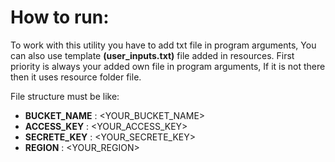 # How to run:
To work with this utility you have to add txt file in program arguments,
You can also use template **(user_inputs.txt)** file added in resources.
First priority is always your added own file in program arguments, If it is not there
then it uses resource folder file.

File structure must be like:

- **BUCKET_NAME** : 	<YOUR_BUCKET_NAME>
- **ACCESS_KEY**	:	  <YOUR_ACCESS_KEY>
- **SECRETE_KEY** :	  <YOUR_SECRETE_KEY>
- **REGION** 			: 	<YOUR_REGION>

